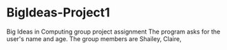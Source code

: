 # BigIdeas-Project1
Big Ideas in Computing group project assignment
The program asks for the user's name and age. The group members are Shailey, Claire, 
